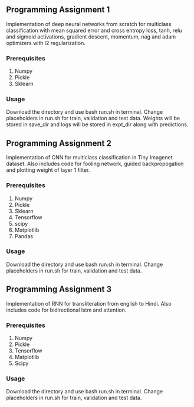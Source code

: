 ## Programming Assignment 1
Implementation of deep neural networks from scratch for multiclass classification with mean squared error and cross entropy loss, tanh, relu and sigmoid activations, gradient descent, momentum, nag and adam optimizers with l2 regularization.  

### Prerequisites 
1) Numpy  
2) Pickle 
3) Sklearn

### Usage
Download the directory and use bash run.sh in terminal. Change placeholders in run.sh for train, validation and test data. Weights will be stored in save_dir and logs will be stored in expt_dir along with predictions. 

## Programming Assignment 2
Implementation of CNN for multiclass classification in Tiny Imagenet dataset. Also includes code for fooling network, guided backpropogation and plotting weight of layer 1 filter. 
### Prerequisites 
1) Numpy  
2) Pickle 
3) Sklearn
4) Tensorflow
5) scipy
6) Matplotlib 
7) Pandas

### Usage
Download the directory and use bash run.sh in terminal. Change placeholders in run.sh for train, validation and test data.


## Programming Assignment 3
Implementation of RNN for transliteration from english to Hindi. Also includes code for bidirectional lstm and attention. 
### Prerequisites 
1) Numpy  
2) Pickle 
3) Tensorflow
4) Matplotlib
5) Scipy

### Usage
Download the directory and use bash run.sh in terminal. Change placeholders in run.sh for train, validation and test data.



